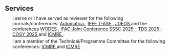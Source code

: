 <h1 id="services"></h1>

<h2 style="margin: 60px 0px 10px;">Services</h2>

<ul style="margin:0 0 5px;">
  I serve or I have served as reviewer for the following journals/conferences: <a href="https://www.sciencedirect.com/journal/automatica">Automatica
</a>, 
<a href="https://ieeexplore.ieee.org/xpl/RecentIssue.jsp?punumber=8856">IEEE T-ASE
</a>, 
<a href="https://link.springer.com/journal/10626
">JDEDS
</a> and the conferences 
<a href="https://www.alessandro-giua.it/WODES/
">WODES
</a>, <a href="https://sssc-tds-cosy-2025.sciencesconf.org
">IFAC Joint Conference SSSC 2025 - TDS 2025 - COSY 2025
</a> and <a href="https://icmre.org
">ICMRE
</a>.
</ul>

<ul style="margin:0 0 5px;">
  I am a member of the Technical/Programme Committee for the following conferences: <a href="https://msr2025.sciencesconf.org"> ICMRE
</a> and <a href="https://icmre.org"> ICMRE
</a>
</ul>
